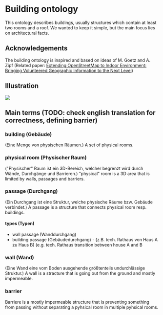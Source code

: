 # Building ontology

This ontology describes buildings, usually structures which contain at least two rooms and a roof. We wanted to keep it simple, but the main focus lies on architectural facts.

## Acknowledgements

The building ontology is inspired and based on ideas of M. Goetz and A. Zipf (Related paper: [Extending OpenStreetMap to Indoor Environment: Bringing Volunteered Geographic Information to the Next Level](http://koenigstuhl.geog.uni-heidelberg.de/publications/2011/Goetz/Goetz-Zipf_2011_IndoorOSM.pdf))

## Illustration

![](https://rawgit.com/AKSW/leds-asp-f-ontologies/master/ontologies/building/diagram.svg)

## Main terms (TODO: check english translation for correctness, defining barrier)

### building (Gebäude)

(Eine Menge von physischen Räumen.)
A set of physical rooms.

### physical room (Physischer Raum)
("Physischer" Raum ist ein 3D-Bereich, welcher begrenzt wird durch Wände, Durchgänge und Barrieren.)
"physical" room is a 3D area that is limited by walls, passages and barriers.

### passage (Durchgang)

(Ein Durchgang ist eine Struktur, welche physische Räume bzw. Gebäude verbindet.)
A passage is a structure that connects physical room resp. buildings.

#### types (Typen)

- wall passage (Wanddurchgang) 
- building passage (Gebäudedurchgang) - (z.B. tech. Rathaus von Haus A zu Haus B) (e.g. tech. Rathaus transition between house A and B


### wall (Wand)

(Eine Wand eine vom Boden ausgehende größtenteils undurchlässige Struktur.)
A wall is a stracture that is going out from the ground and mostly impermeable.

### barrier
Barriere is a mostly impermeable structure that is preventing something from passing without separating a pyhsical room in multiple pyhsical rooms.
